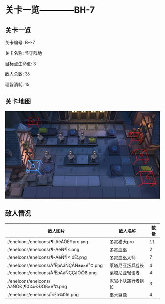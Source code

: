 # 关卡一览————BH-7


## 关卡一览

关卡编号: BH-7

关卡名称: 坚守阵地

目标点生命值: 3

敌人总数: 35

理智消耗: 15


## 关卡地图
![BH-7](./oprMap/BH-7.png)

## 敌人情况

| 敌人图片 | 敌人名称 | 数量  |
|---------|-----|-----|
| ./eneIcons/eneIcons/¶¬ÁéÁÔÈ®pro.png| 冬灵猎犬pro  |   11  |
| ./eneIcons/eneIcons/¶¬ÁéÑªÎ×.png| 冬灵血巫  |   2  |
| ./eneIcons/eneIcons/¶¬ÁéÑªÎ×´óÊ¦.png| 冬灵血巫大师  |   7  |
| ./eneIcons/eneIcons/À³ËþÄáÑÇÅÑ±ø×é³¤.png| 莱塔尼亚叛兵组长  |   4  |
| ./eneIcons/eneIcons/À³ËþÄáÑÇÇáÓïÕß.png| 莱塔尼亚轻语者  |   4  |
| ./eneIcons/eneIcons/ÄàÑÒÐ¡¶Ó¼ùÐÐÕß×é³¤.png| 泥岩小队践行者组长  |   3  |
| ./eneIcons/eneIcons/Î×Êõ¾ÞÏñ.png| 巫术巨像  |   4  |
